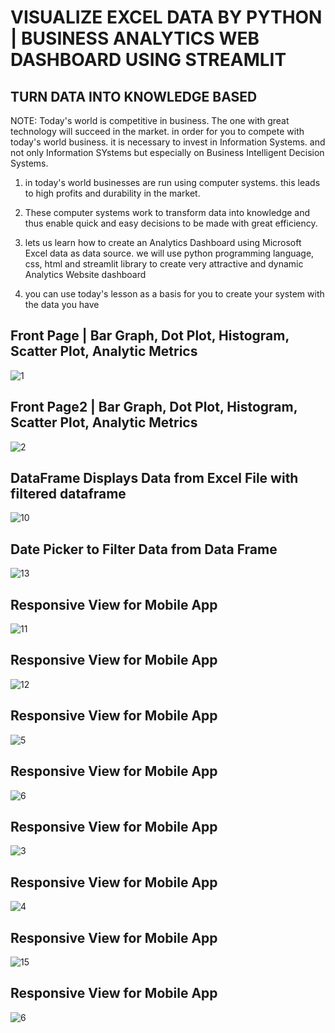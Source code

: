 # VISUALIZE EXCEL DATA BY PYTHON | BUSINESS ANALYTICS WEB DASHBOARD USING STREAMLIT

## TURN DATA INTO KNOWLEDGE BASED

NOTE: Today's world is competitive in business. The one with great technology will succeed in the market. in order for you to compete with today's world business. it is necessary to invest in Information Systems. and not only Information SYstems but especially on Business Intelligent Decision Systems.

1. in today's world businesses are run using computer systems. this leads to high profits and durability in the market.

2. These computer systems work to transform data into knowledge and thus enable quick and easy decisions to be made with great efficiency.

3. lets us learn how to create an Analytics Dashboard using Microsoft Excel data as data source. we will use python programming language, css, html and streamlit library to create very attractive and dynamic 
   Analytics Website dashboard

4. you can use today's lesson as a basis for you to create your system with the data you have


## Front Page | Bar Graph, Dot Plot, Histogram, Scatter Plot, Analytic Metrics
![1](https://github.com/shamiraty/python_analytics_graph_excel/assets/129072179/cec81a3e-213e-4f08-8a2f-a1dcd5d674d3)

## Front Page2 | Bar Graph, Dot Plot, Histogram, Scatter Plot, Analytic Metrics
![2](https://github.com/shamiraty/python_analytics_graph_excel/assets/129072179/384df217-de5a-4ca1-8afb-6b2e33fde976)

## DataFrame Displays Data from Excel File with filtered dataframe
![10](https://github.com/shamiraty/python_analytics_graph_excel/assets/129072179/a597221c-e7cd-4533-b1b1-7b23b54c81e9)

## Date Picker to Filter Data from Data Frame
![13](https://github.com/shamiraty/python_analytics_graph_excel/assets/129072179/ebaabd79-f151-4d06-9bf5-5b1c2bb5957f)

## Responsive View for Mobile App
![11](https://github.com/shamiraty/python_analytics_graph_excel/assets/129072179/757d6f69-ffe4-4221-ac79-d565b9e78411)

## Responsive View for Mobile App
![12](https://github.com/shamiraty/python_analytics_graph_excel/assets/129072179/2b3d8c74-12cb-4729-aa3a-2950412bf9ca)

## Responsive View for Mobile App
![5](https://github.com/shamiraty/python_analytics_graph_excel/assets/129072179/828f0679-2026-40e2-aa4b-66829ef0f1f7)

## Responsive View for Mobile App
![6](https://github.com/shamiraty/python_analytics_graph_excel/assets/129072179/93120606-b0ea-4fa9-ba27-5ee0c3a3a365)

## Responsive View for Mobile App
![3](https://github.com/shamiraty/python_analytics_graph_excel/assets/129072179/8433c87a-542a-48b0-8052-ba5805f3ca62)

## Responsive View for Mobile App
![4](https://github.com/shamiraty/python_analytics_graph_excel/assets/129072179/b7111162-f72a-4315-a965-aad45be2ba99)

## Responsive View for Mobile App
![15](https://github.com/shamiraty/python_analytics_graph_excel/assets/129072179/c01ac856-8fea-48a7-b077-4fb9f88d2cce)

## Responsive View for Mobile App
![6](https://github.com/shamiraty/python_analytics_graph_excel/assets/129072179/5ad81053-535f-4dd2-a96f-7acb6fdff604)


